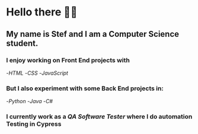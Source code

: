 # **Hello there 👋🏻**

## My name is Stef and I am a Computer Science student.

### I enjoy working on Front End projects with
-*HTML*
-*CSS*
-*JavaScript*
  
### But I also experiment with some Back End projects in:
-*Python*
-*Java*
-*C#*
  
### I currently work as a *QA Software Tester* where I do automation Testing in Cypress
